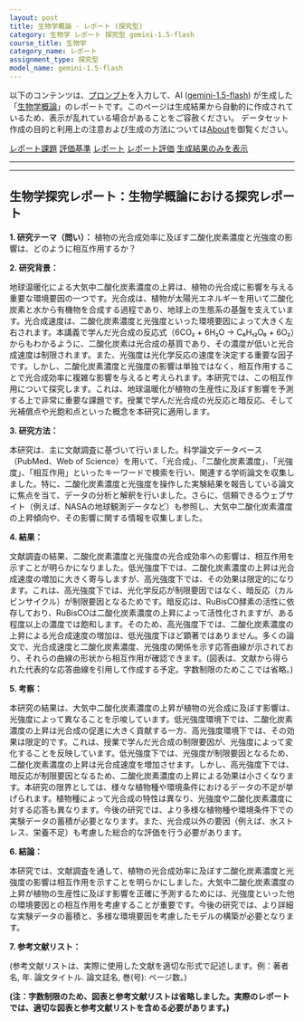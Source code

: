 ```yaml
---
layout: post
title: 生物学概論 - レポート (探究型)
category: 生物学 レポート 探究型 gemini-1.5-flash
course_title: 生物学
category_name: レポート
assignment_type: 探究型
model_name: gemini-1.5-flash
---
```


以下のコンテンツは、[プロンプト](http://127.0.0.1:8000/generated/生物学/gemini-1.5-flash/prompt_レポート-探究型.md)を入力して、AI ([gemini-1.5-flash](contents/gemini-1.5-flash)) が生成した「[生物学概論](/contents/生物学/)」のレポートです。このページは生成結果から自動的に作成されているため、表示が乱れている場合があることをご容赦ください。
データセット作成の目的と利用上の注意および生成の方法については[About](/About)を御覧ください。

[レポート課題](../レポート課題-探究型)
[評価基準](../評価基準-探究型)
[レポート](../レポート-探究型)
[レポート評価](../レポート評価-探究型)
[生成結果のみを表示](http://127.0.0.1:8000/generated/生物学/gemini-1.5-flash/レポート-探究型.md)
  

***
***
  
## 生物学探究レポート：生物学概論における探究レポート

**1. 研究テーマ（問い）：**  植物の光合成効率に及ぼす二酸化炭素濃度と光強度の影響は、どのように相互作用するか？

**2. 研究背景：**

地球温暖化による大気中二酸化炭素濃度の上昇は、植物の光合成に影響を与える重要な環境要因の一つです。光合成は、植物が太陽光エネルギーを用いて二酸化炭素と水から有機物を合成する過程であり、地球上の生態系の基盤を支えています。光合成速度は、二酸化炭素濃度と光強度といった環境要因によって大きく左右されます。本講義で学んだ光合成の反応式（6CO₂ + 6H₂O → C₆H₁₂O₆ + 6O₂）からもわかるように、二酸化炭素は光合成の基質であり、その濃度が低いと光合成速度は制限されます。また、光強度は光化学反応の速度を決定する重要な因子です。しかし、二酸化炭素濃度と光強度の影響は単独ではなく、相互作用することで光合成効率に複雑な影響を与えると考えられます。本研究では、この相互作用について探究します。これは、地球温暖化が植物の生産性に及ぼす影響を予測する上で非常に重要な課題です。授業で学んだ光合成の光反応と暗反応、そして光補償点や光飽和点といった概念を本研究に適用します。

**3. 研究方法：**

本研究は、主に文献調査に基づいて行いました。科学論文データベース（PubMed、Web of Science）を用いて、「光合成」、「二酸化炭素濃度」、「光強度」、「相互作用」といったキーワードで検索を行い、関連する学術論文を収集しました。特に、二酸化炭素濃度と光強度を操作した実験結果を報告している論文に焦点を当て、データの分析と解釈を行いました。さらに、信頼できるウェブサイト（例えば、NASAの地球観測データなど）も参照し、大気中二酸化炭素濃度の上昇傾向や、その影響に関する情報を収集しました。

**4. 結果：**

文献調査の結果、二酸化炭素濃度と光強度の光合成効率への影響は、相互作用を示すことが明らかになりました。低光強度下では、二酸化炭素濃度の上昇は光合成速度の増加に大きく寄与しますが、高光強度下では、その効果は限定的になります。これは、高光強度下では、光化学反応が制限要因ではなく、暗反応（カルビンサイクル）が制限要因となるためです。暗反応は、RuBisCO酵素の活性に依存しており、RuBisCOは二酸化炭素濃度の上昇によって活性化されますが、ある程度以上の濃度では飽和します。そのため、高光強度下では、二酸化炭素濃度の上昇による光合成速度の増加は、低光強度下ほど顕著ではありません。多くの論文で、光合成速度と二酸化炭素濃度、光強度の関係を示す応答曲線が示されており、それらの曲線の形状から相互作用が確認できます。(図表は、文献から得られた代表的な応答曲線を引用して作成する予定。字数制限のためここでは省略。)

**5. 考察：**

本研究の結果は、大気中二酸化炭素濃度の上昇が植物の光合成に及ぼす影響は、光強度によって異なることを示唆しています。低光強度環境下では、二酸化炭素濃度の上昇は光合成の促進に大きく貢献する一方、高光強度環境下では、その効果は限定的です。これは、授業で学んだ光合成の制限要因が、光強度によって変化することを反映しています。低光強度下では、光強度が制限要因となるため、二酸化炭素濃度の上昇は光合成速度を増加させます。しかし、高光強度下では、暗反応が制限要因となるため、二酸化炭素濃度の上昇による効果は小さくなります。本研究の限界としては、様々な植物種や環境条件におけるデータの不足が挙げられます。植物種によって光合成の特性は異なり、光強度や二酸化炭素濃度に対する応答も異なります。今後の研究では、より多様な植物種や環境条件下での実験データの蓄積が必要となります。また、光合成以外の要因（例えば、水ストレス、栄養不足）も考慮した総合的な評価を行う必要があります。

**6. 結論：**

本研究では、文献調査を通して、植物の光合成効率に及ぼす二酸化炭素濃度と光強度の影響は相互作用を示すことを明らかにしました。大気中二酸化炭素濃度の上昇が植物の生産性に及ぼす影響を正確に予測するためには、光強度といった他の環境要因との相互作用を考慮することが重要です。今後の研究では、より詳細な実験データの蓄積と、多様な環境要因を考慮したモデルの構築が必要となります。

**7. 参考文献リスト：**

(参考文献リストは、実際に使用した文献を適切な形式で記述します。例：著者名, 年. 論文タイトル. 論文誌名, 巻(号): ページ数。)


**(注：字数制限のため、図表と参考文献リストは省略しました。実際のレポートでは、適切な図表と参考文献リストを含める必要があります。)**
